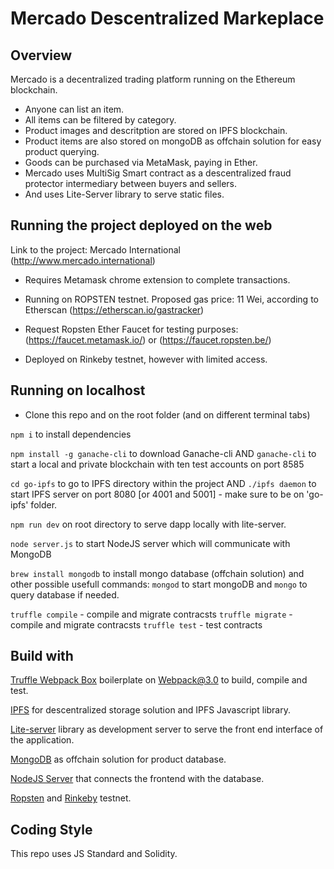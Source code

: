 # Mercado Descentralized Markeplace

## Overview

 Mercado is a decentralized trading platform running on the Ethereum blockchain.

- Anyone can list an item. 
- All items can be filtered by category.
- Product images and descritption are stored on IPFS blockchain.
- Product items are also stored on mongoDB as offchain solution for easy product querying.
- Goods can be purchased via MetaMask, paying in Ether.
- Mercado uses MultiSig Smart contract as a descentralized fraud protector intermediary between buyers and sellers.
- And uses Lite-Server library to serve static files.


## Running the project deployed on the web

Link to the project: Mercado International (http://www.mercado.international)
- Requires Metamask chrome extension to complete transactions.

-  Running on ROPSTEN testnet. Proposed gas price: 11 Wei, according to Etherscan
(https://etherscan.io/gastracker)
- Request Ropsten Ether Faucet for testing purposes: (https://faucet.metamask.io/) or (https://faucet.ropsten.be/)

-  Deployed on Rinkeby testnet, however with limited access.


## Running on localhost

- Clone this repo and on the root folder (and on different terminal tabs)

`npm i` to install dependencies

`npm install -g ganache-cli` to download Ganache-cli AND `ganache-cli` to start a local and private blockchain with ten test accounts on port 8585

`cd go-ipfs` to go to IPFS directory within the project AND `./ipfs daemon` to start IPFS server on port 8080 [or 4001 and 5001] - make sure to be on 'go-ipfs' folder.

`npm run dev` on root directory to serve dapp locally with lite-server.  

`node server.js` to start NodeJS server which will communicate with MongoDB 

`brew install mongodb` to install mongo database (offchain solution) and other possible usefull commands: `mongod` to start mongoDB and `mongo` to query database if needed.

`truffle compile` - compile and migrate contracsts
`truffle migrate` - compile and migrate contracsts
`truffle test` -  test contracts


## Build with
[Truffle Webpack Box](https://truffleframework.com/boxes/webpack) boilerplate on Webpack@3.0 to build, compile and test.

[IPFS](http://ipfs.io) for descentralized storage solution and IPFS Javascript library.

[Lite-server]() library as development server to serve the front end interface of the application.

[MongoDB]() as offchain solution for product database.

[NodeJS Server]() that connects the frontend with the database.

[Ropsten]() and [Rinkeby]() testnet.


## Coding Style
This repo uses JS Standard and Solidity.
